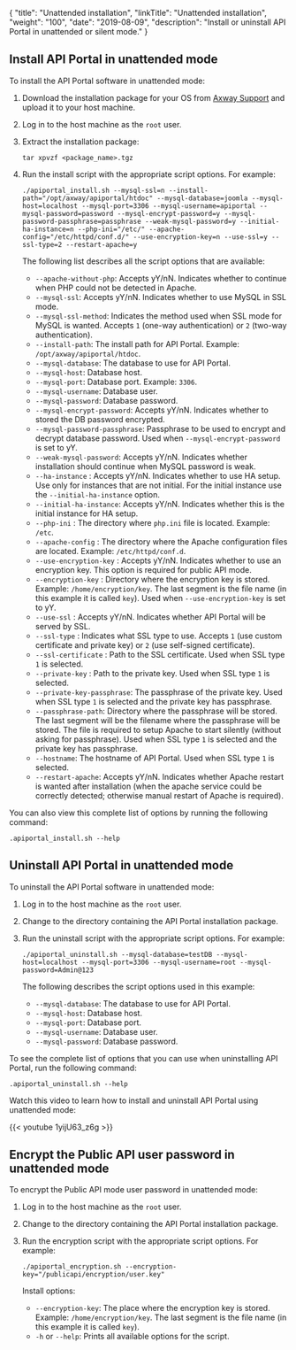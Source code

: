 {
"title": "Unattended installation",
  "linkTitle": "Unattended installation",
  "weight": "100",
  "date": "2019-08-09",
  "description": "Install or uninstall API Portal in unattended or silent mode."
}

## Install API Portal in unattended mode

To install the API Portal software in unattended mode:

1. Download the installation package for your OS from [Axway Support](https://support.axway.com/) and upload it to your host machine.
2. Log in to the host machine as the `root` user.
3. Extract the installation package:

   ```
   tar xpvzf <package_name>.tgz
   ```
4. Run the install script with the appropriate script options. For example:

   ```
   ./apiportal_install.sh --mysql-ssl=n --install-path="/opt/axway/apiportal/htdoc" --mysql-database=joomla --mysql-host=localhost --mysql-port=3306 --mysql-username=apiportal --mysql-password=password --mysql-encrypt-password=y --mysql-password-passphrase=passphrase --weak-mysql-password=y --initial-ha-instance=n --php-ini="/etc/" --apache-config="/etc/httpd/conf.d/" --use-encryption-key=n --use-ssl=y --ssl-type=2 --restart-apache=y
   ```

   The following list describes all the script options that are available:

   * `--apache-without-php`: Accepts yY/nN. Indicates whether to continue when PHP could not be detected in Apache.
   * `--mysql-ssl`: Accepts yY/nN. Indicates whether to use MySQL in SSL mode.
   * `--mysql-ssl-method`: Indicates the method used when SSL mode for MySQL is wanted. Accepts `1` (one-way authentication) or `2` (two-way authentication).
   * `--install-path`: The install path for API Portal. Example: `/opt/axway/apiportal/htdoc`.
   * `--mysql-database`: The database to use for API Portal.  
   * `--mysql-host`: Database host.
   * `--mysql-port`: Database port. Example: `3306`.
   * `--mysql-username`: Database user.
   * `--mysql-password`: Database password.
   * `--mysql-encrypt-password`: Accepts yY/nN. Indicates whether to stored the DB password encrypted.
   * `--mysql-password-passphrase`: Passphrase to be used to encrypt and decrypt database password. Used when `--mysql-encrypt-password` is set to yY.
   * `--weak-mysql-password`: Accepts yY/nN. Indicates whether installation should continue when MySQL password is weak.
   * `--ha-instance`        : Accepts yY/nN. Indicates whether to use HA setup. Use only for instances that are not initial. For the initial instance use the `--initial-ha-instance` option.
   * `--initial-ha-instance`: Accepts yY/nN. Indicates whether this is the initial instance for HA setup.
   * `--php-ini`            : The directory where `php.ini` file is located. Example: `/etc`.
   * `--apache-config`      : The directory where the Apache configuration files are located. Example: `/etc/httpd/conf.d`.
   * `--use-encryption-key` : Accepts yY/nN. Indicates whether to use an encryption key. This option is required for public API mode.
   * `--encryption-key`     : Directory where the encryption key is stored. Example: `/home/encryption/key`. The last segment is the file name (in this example it is called `key`). Used when `--use-encryption-key` is set to yY.
   * `--use-ssl`            : Accepts yY/nN. Indicates whether API Portal will be served by SSL.
   * `--ssl-type`           : Indicates what SSL type to use. Accepts `1` (use custom certificate and private key) or `2` (use self-signed certificate).
   * `--ssl-certificate`    : Path to the SSL certificate. Used when SSL type `1` is selected.
   * `--private-key`        : Path to the private key. Used when SSL type `1` is selected.
   * `--private-key-passphrase`: The passphrase of the private key. Used when SSL type `1` is selected and the private key has passphrase.
   * `--passphrase-path`: Directory where the passphrase will be stored. The last segment will be the filename where the passphrase will be stored. The file is required to setup Apache to start silently (without asking for passphrase). Used when SSL type `1` is selected and the private key has passphrase.
   * `--hostname`: The hostname of API Portal. Used when SSL type `1` is selected.
   * `--restart-apache`: Accepts yY/nN. Indicates whether Apache restart is wanted after installation (when the apache service could be correctly detected; otherwise manual restart of Apache is required).

You can also view this complete list of options by running the following command:

```
.apiportal_install.sh --help
```

## Uninstall API Portal in unattended mode

To uninstall the API Portal software in unattended mode:

1. Log in to the host machine as the `root` user.
2. Change to the directory containing the API Portal installation package.
3. Run the uninstall script with the appropriate script options. For example:

   ```
   ./apiportal_uninstall.sh --mysql-database=testDB --mysql-host=localhost --mysql-port=3306 --mysql-username=root --mysql-password=Admin@123
   ```

   The following describes the script options used in this example:

   * `--mysql-database`: The database to use for API Portal.
   * `--mysql-host`: Database host.
   * `--mysql-port`: Database port.
   * `--mysql-username`: Database user.
   * `--mysql-password`: Database password.

To see the complete list of options that you can use when uninstalling API Portal, run the following command:

```
.apiportal_uninstall.sh --help
```

Watch this video to learn how to install and uninstall API Portal using unattended mode:

{{< youtube 1yijU63_z6g >}}

## Encrypt the Public API user password in unattended mode

To encrypt the Public API mode user password in unattended mode:

1. Log in to the host machine as the `root` user.
2. Change to the directory containing the API Portal installation package.
3. Run the encryption script with the appropriate script options. For example:

   ```
   ./apiportal_encryption.sh --encryption-key="/publicapi/encryption/user.key"
   ```

   Install options:

   * `--encryption-key`: The place where the encryption key is stored. Example: `/home/encryption/key`. The last segment is the file name (in this example it is called `key`).
   * `-h` or `--help`: Prints all available options for the script.
